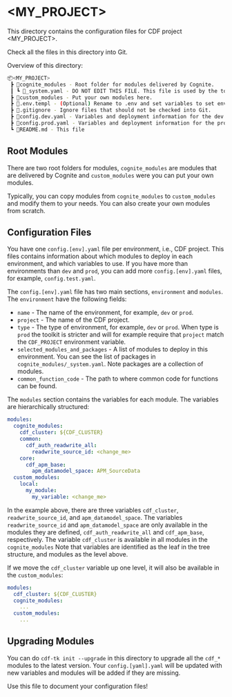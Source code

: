 # <MY_PROJECT>

This directory contains the configuration files for CDF project <MY_PROJECT>.

Check all the files in this directory into Git.

Overview of this directory:

```bash
📦<MY_PROJECT>
 ┣ 📂cognite_modules - Root folder for modules delivered by Cognite.
 ┃ ┗ 📜_system.yaml - DO NOT EDIT THIS FILE. This file is used by the toolkit to store information about the modules.
 ┣ 📂custom_modules - Put your own modules here.
 ┣ 📜.env.templ - (Optional) Rename to .env and set variables to set environment variables for the toolkit.
 ┣ 📜.gitignore - Ignore files that should not be checked into Git.
 ┣ 📜config.dev.yaml - Variables and deployment information for the dev environment.
 ┣ 📜config.prod.yaml - Variables and deployment information for the prod environment.
 ┗ 📜README.md - This file
```

## Root Modules

There are two root folders for modules, `cognite_modules` are modules that are
delivered by Cognite and `custom_modules` were you can put your own modules.

Typically, you can copy modules from `cognite_modules` to `custom_modules` and
modify them to your needs. You can also create your own modules from scratch.

## Configuration Files

You have one `config.[env].yaml` file per environment, i.e., CDF project. This files
contains information about which modules to deploy in each environment, and which
variables to use. If you have more than environments than `dev` and `prod`, you can
add more `config.[env].yaml` files, for example, `config.test.yaml`.

The `config.[env].yaml` file has two main sections, `environment` and `modules`.
The `environment` have the following fields:

- `name` - The name of the environment, for example, `dev` or `prod`.
- `project` - The name of the CDF project.
- `type` - The type of environment, for example, `dev` or `prod`. When type is
  `prod` the toolkit is stricter and will for example require that `project`
  match the `CDF_PROJECT` environment variable.
- `selected_modules_and_packages` - A list of modules to deploy in this environment.
  You can see the list of packages in `cognite_modules/_system.yaml`. Note
  packages are a collection of modules.
- `common_function_code` - The path to where common code for functions can be found.

The `modules` section contains the variables for each module. The variables
are hierarchically structured:

```yaml
modules:
  cognite_modules:
    cdf_cluster: ${CDF_CLUSTER}
    common:
      cdf_auth_readwrite_all:
        readwrite_source_id: <change_me>
    core:
      cdf_apm_base:
        apm_datamodel_space: APM_SourceData
  custom_modules:
    local:
      my_module:
        my_variable: <change_me>
```

In the example above, there are three variables `cdf_cluster`, `readwrite_source_id`,
and `apm_datamodel_space`. The variables `readwrite_source_id` and `apm_datamodel_space` are
only available in the modules they are defined, `cdf_auth_readwrite_all` and `cdf_apm_base`,
respectively. The variable `cdf_cluster` is available in all modules in the `cognite_modules`
Note that variables are identified as the leaf in the tree structure, and modules
as the level above.

If we move the `cdf_cluster` variable up one level, it will also be available in the `custom_modules`:

```yaml
modules:
  cdf_cluster: ${CDF_CLUSTER}
  cognite_modules:
    ...
  custom_modules:
    ...
```

## Upgrading Modules

You can do `cdf-tk init --upgrade` in this directory to upgrade all the `cdf_*` modules to the
latest version. Your `config.[yaml].yaml` will be updated with new variables and modules
will be added if they are missing.

Use this file to document your configuration files!
